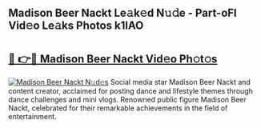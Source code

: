 ## Madison Beer Nackt Le𝚊k𝚎d N𝚞𝚍e - Part-oFl Vid𝚎o Le𝚊ks Photos k1lAO

# <h2><a href="http://fb53ou.evod.top/?m=Madison+Beer+Nackt">🔗 👉🔴 Madison Beer Nackt Vid𝚎o Ph𝚘t𝚘s</a></h2>

[![Madison Beer Nackt N𝚞d𝚎s](https://i.imgur.com/8V9OHl7.gif)](http://fb53ou.evod.top/?m=Madison+Beer+Nackt)
Social media star Madison Beer Nackt and content creator, acclaimed for posting dance and lifestyle themes through dance challenges and mini vlogs. Renowned public figure Madison Beer Nackt, celebrated for their remarkable achievements in the field of entertainment. 
